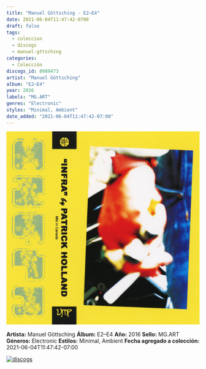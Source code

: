 ```yaml
---
title: "Manuel Göttsching - E2–E4"
date: 2021-06-04T11:47:42-0700
draft: false
tags:
  - coleccion
  - discogs
  - manuel-gttsching
categories:
  - Colección
discogs_id: 8989473
artist: "Manuel Göttsching"
album: "E2–E4"
year: 2016
labels: "MG.ART"
genres: "Electronic"
styles: "Minimal, Ambient"
date_added: "2021-06-04T11:47:42-07:00"
---
```


![cover](image.jpeg (Manuel Göttsching - E2–E4))

**Artista:** Manuel Göttsching
**Álbum:** E2–E4
**Año:** 2016
**Sello:** MG.ART
**Géneros:** Electronic
**Estilos:** Minimal, Ambient
**Fecha agregado a colección:** 2021-06-04T11:47:42-07:00

[![discogs](../../links/svg/discogs.png (discogs))](https://api.discogs.com/releases/8989473)

